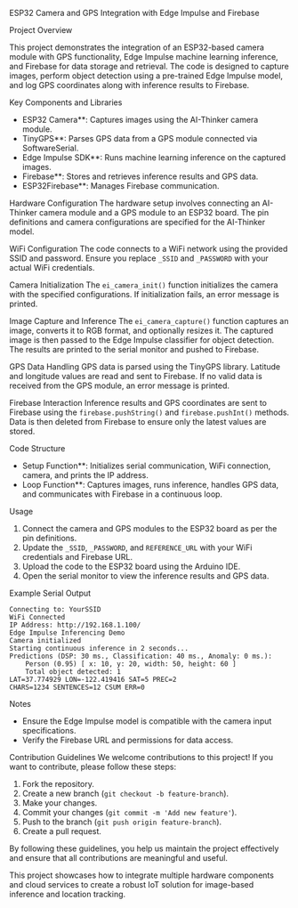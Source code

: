 ESP32 Camera and GPS Integration with Edge Impulse and Firebase

Project Overview

This project demonstrates the integration of an ESP32-based camera module with GPS functionality, Edge Impulse machine learning inference, and Firebase for data storage and retrieval. The code is designed to capture images, perform object detection using a pre-trained Edge Impulse model, and log GPS coordinates along with inference results to Firebase.

 Key Components and Libraries
- ESP32 Camera**: Captures images using the AI-Thinker camera module.
- TinyGPS**: Parses GPS data from a GPS module connected via SoftwareSerial.
- Edge Impulse SDK**: Runs machine learning inference on the captured images.
- Firebase**: Stores and retrieves inference results and GPS data.
- ESP32Firebase**: Manages Firebase communication.

Hardware Configuration
The hardware setup involves connecting an AI-Thinker camera module and a GPS module to an ESP32 board. The pin definitions and camera configurations are specified for the AI-Thinker model.

WiFi Configuration
The code connects to a WiFi network using the provided SSID and password. Ensure you replace `_SSID` and `_PASSWORD` with your actual WiFi credentials.

Camera Initialization
The `ei_camera_init()` function initializes the camera with the specified configurations. If initialization fails, an error message is printed.

Image Capture and Inference
The `ei_camera_capture()` function captures an image, converts it to RGB format, and optionally resizes it. The captured image is then passed to the Edge Impulse classifier for object detection. The results are printed to the serial monitor and pushed to Firebase.

GPS Data Handling
GPS data is parsed using the TinyGPS library. Latitude and longitude values are read and sent to Firebase. If no valid data is received from the GPS module, an error message is printed.

Firebase Interaction
Inference results and GPS coordinates are sent to Firebase using the `firebase.pushString()` and `firebase.pushInt()` methods. Data is then deleted from Firebase to ensure only the latest values are stored.

Code Structure
- Setup Function**: Initializes serial communication, WiFi connection, camera, and prints the IP address.
- Loop Function**: Captures images, runs inference, handles GPS data, and communicates with Firebase in a continuous loop.

Usage
1. Connect the camera and GPS modules to the ESP32 board as per the pin definitions.
2. Update the `_SSID`, `_PASSWORD`, and `REFERENCE_URL` with your WiFi credentials and Firebase URL.
3. Upload the code to the ESP32 board using the Arduino IDE.
4. Open the serial monitor to view the inference results and GPS data.

Example Serial Output
```
Connecting to: YourSSID
WiFi Connected
IP Address: http://192.168.1.100/
Edge Impulse Inferencing Demo
Camera initialized
Starting continuous inference in 2 seconds...
Predictions (DSP: 30 ms., Classification: 40 ms., Anomaly: 0 ms.):
    Person (0.95) [ x: 10, y: 20, width: 50, height: 60 ]
    Total object detected: 1
LAT=37.774929 LON=-122.419416 SAT=5 PREC=2
CHARS=1234 SENTENCES=12 CSUM ERR=0
```

Notes
- Ensure the Edge Impulse model is compatible with the camera input specifications.
- Verify the Firebase URL and permissions for data access.

Contribution Guidelines
We welcome contributions to this project! If you want to contribute, please follow these steps:
1. Fork the repository.
2. Create a new branch (`git checkout -b feature-branch`).
3. Make your changes.
4. Commit your changes (`git commit -m 'Add new feature'`).
5. Push to the branch (`git push origin feature-branch`).
6. Create a pull request.

By following these guidelines, you help us maintain the project effectively and ensure that all contributions are meaningful and useful.


This project showcases how to integrate multiple hardware components and cloud services to create a robust IoT solution for image-based inference and location tracking.
